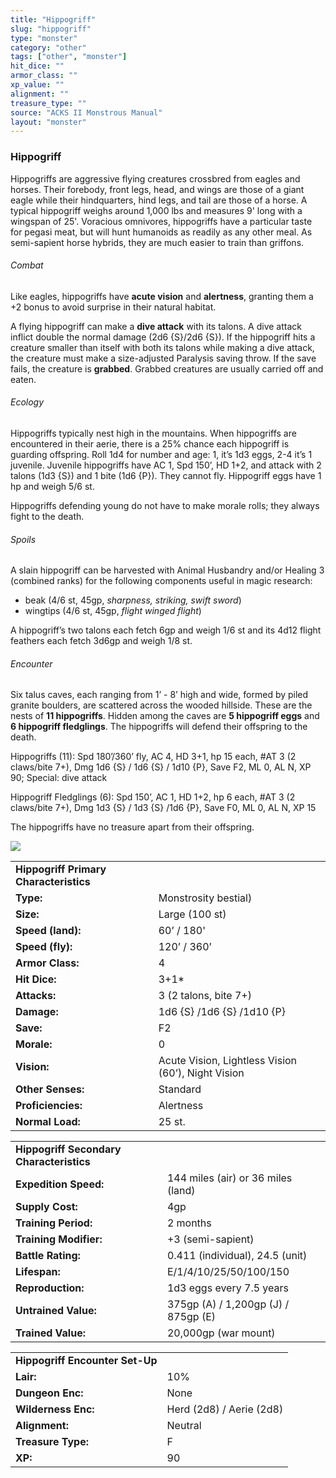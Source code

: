 ```yaml
---
title: "Hippogriff"
slug: "hippogriff"
type: "monster"
category: "other"
tags: ["other", "monster"]
hit_dice: ""
armor_class: ""
xp_value: ""
alignment: ""
treasure_type: ""
source: "ACKS II Monstrous Manual"
layout: "monster"
---
```


### Hippogriff

Hippogriffs are aggressive flying creatures crossbred from eagles and horses. Their forebody, front
legs, head, and wings are those of a giant eagle while their hindquarters, hind legs, and tail are
those of a horse. A typical hippogriff weighs around 1,000 lbs and measures 9' long with a wingspan
of 25'. Voracious omnivores, hippogriffs have a particular taste for pegasi meat, but will hunt
humanoids as readily as any other meal. As semi-sapient horse hybrids, they are much easier to train
than griffons.

###### Combat

Like eagles, hippogriffs have **acute vision** and **alertness**, granting them a +2 bonus to avoid
surprise in their natural habitat.

A flying hippogriff can make a **dive attack** with its talons. A dive attack inflict double the
normal damage (2d6 {S}/2d6 {S}). If the hippogriff hits a creature smaller than itself with both its
talons while making a dive attack, the creature must make a size-adjusted Paralysis saving throw. If
the save fails, the creature is **grabbed**. Grabbed creatures are usually carried off and eaten.

###### Ecology

Hippogriffs typically nest high in the mountains. When hippogriffs are encountered in their aerie,
there is a 25% chance each hippogriff is guarding offspring. Roll 1d4 for number and age: 1, it’s
1d3 eggs, 2-4 it’s 1 juvenile. Juvenile hippogriffs have AC 1, Spd 150’, HD 1+2, and attack with 2
talons (1d3 {S}) and 1 bite (1d6 {P}). They cannot fly. Hippogriff eggs have 1 hp and weigh 5/6 st.

Hippogriffs defending young do not have to make morale rolls; they always fight to the death.

###### Spoils

A slain hippogriff can be harvested with Animal Husbandry and/or Healing 3 (combined ranks) for the
following components useful in magic research:

* beak (4/6 st, 45gp, *sharpness, striking, swift sword*)
* wingtips (4/6 st, 45gp, *flight winged flight*)

A hippogriff’s two talons each fetch 6gp and weigh 1/6 st and its 4d12 flight feathers each fetch
3d6gp and weigh 1/8 st.

###### Encounter

Six talus caves, each ranging from 1’ - 8’ high and wide, formed by piled granite boulders, are
scattered across the wooded hillside. These are the nests of **11 hippogriffs**. Hidden among the
caves are **5 hippogriff eggs** and **6 hippogriff fledglings**. The hippogriffs will defend their
offspring to the death.

Hippogriffs (11): Spd 180’/360’ fly, AC 4, HD 3+1, hp 15 each, #AT 3 (2 claws/bite 7+), Dmg 1d6 {S}
/ 1d6 {S} / 1d10 {P}, Save F2, ML 0, AL N, XP 90; Special: dive attack

Hippogriff Fledglings (6): Spd 150’, AC 1, HD 1+2, hp 6 each, #AT 3 (2 claws/bite 7+), Dmg 1d3 {S}
/ 1d3 {S} /1d6 {P}, Save F0, ML 0, AL N, XP 15

The hippogriffs have no treasure apart from their offspring.

![](data:image/png;base64...)

|  |  |
| --- | --- |
| **Hippogriff Primary Characteristics** | |
| **Type:** | Monstrosity bestial) |
| **Size:** | Large (100 st) |
| **Speed (land):** | 60’ / 180' |
| **Speed (fly):** | 120’ / 360’ |
| **Armor Class:** | 4 |
| **Hit Dice:** | 3+1\* |
| **Attacks:** | 3 (2 talons, bite 7+) |
| **Damage:** | 1d6 {S} /1d6 {S} /1d10 {P} |
| **Save:** | F2 |
| **Morale:** | 0 |
| **Vision:** | Acute Vision, Lightless Vision (60’), Night Vision |
| **Other Senses:** | Standard |
| **Proficiencies:** | Alertness |
| **Normal Load:** | 25 st. |

|  |  |
| --- | --- |
| **Hippogriff Secondary Characteristics** | |
| **Expedition Speed:** | 144 miles (air) or 36 miles (land) |
| **Supply Cost:** | 4gp |
| **Training Period:** | 2 months |
| **Training Modifier:** | +3 (semi-sapient) |
| **Battle Rating:** | 0.411 (individual), 24.5 (unit) |
| **Lifespan:** | E/1/4/10/25/50/100/150 |
| **Reproduction:** | 1d3 eggs every 7.5 years |
| **Untrained Value:** | 375gp (A) / 1,200gp (J) / 875gp (E) |
| **Trained Value:** | 20,000gp (war mount) |

|  |  |
| --- | --- |
| **Hippogriff Encounter Set-Up** | |
| **Lair:** | 10% |
| **Dungeon Enc:** | None |
| **Wilderness Enc:** | Herd (2d8) / Aerie (2d8) |
| **Alignment:** | Neutral |
| **Treasure Type:** | F |
| **XP:** | 90 |
